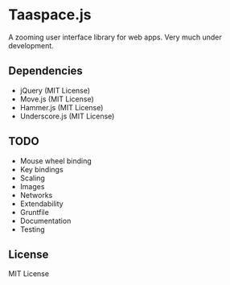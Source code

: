 # Taaspace.js

A zooming user interface library for web apps. Very much under development.

## Dependencies

- jQuery (MIT License)
- Move.js (MIT License)
- Hammer.js (MIT License)
- Underscore.js (MIT License)

## TODO

- Mouse wheel binding
- Key bindings
- Scaling
- Images
- Networks
- Extendability
- Gruntfile
- Documentation
- Testing

## License

MIT License
